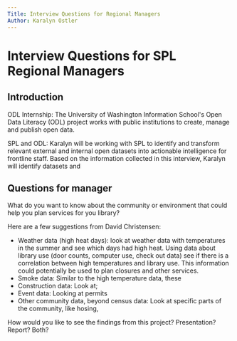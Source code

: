 ```yaml
---
Title: Interview Questions for Regional Managers
Author: Karalyn Ostler
---
```


# Interview Questions for SPL Regional Managers

## Introduction

ODL Internship: The University of Washington Information School's Open Data Literacy (ODL) project works with public institutions to create, manage and publish open data. 

SPL and ODL: Karalyn will be working with SPL to identify and transform relevant external and internal open datasets into actionable intelligence for frontline staff. Based on the information collected in this interview, Karalyn will identify datasets and 

## Questions for manager

What do you want to know about the community or environment that could help you plan services for you library?


Here are a few suggestions from David Christensen:
- Weather data (high heat days): look at weather data with temperatures in the summer and see which days had high heat. Using data about library use (door counts, computer use, check out data) see if there is a correlation between high temperatures and library use. This information could potentially be used to plan closures and other services.
- Smoke data: Similar to the high temperature data, these 
- Construction data: Look at;
- Event data: Looking at permits
- Other community data, beyond census data: Look at specific parts of the community, like hosing, 


How would you like to see the findings from this project? Presentation? Report? Both?

